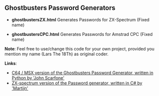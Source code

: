 Ghostbusters Password Generators
-

- **ghostbustersZX.html**
Generates Passwords for ZX-Spectrum (Fixed name)

- **ghostbustersCPC.html**
Generates Passwords for Amstrad CPC (Fixed name)

**Note**:
Feel free to use/change this code for your own project, provided you mention my name (Lars The 18Th) as original coder.  
  
    
 **Links**:  
- [C64 / MSX version of the Ghostbusters Password Generator, written in Python by 'John Scarfone'](https://github.com/lagomorph/gbaccount)
- [ZX-spectrum version of the Password generator, written in C# by 'Martijn'](https://dotnetfiddle.net/xhDj1M)
 
